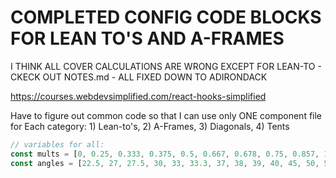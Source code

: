 # COMPLETED CONFIG CODE BLOCKS FOR LEAN TO'S AND A-FRAMES

I THINK ALL COVER CALCULATIONS ARE WRONG EXCEPT FOR LEAN-TO - CKECK OUT NOTES.md - ALL FIXED DOWN TO ADIRONDACK

https://courses.webdevsimplified.com/react-hooks-simplified

Have to figure out common code so that I can use only ONE component file for Each category: 1) Lean-to's, 2) A-Frames, 3) Diagonals, 4) Tents

```js
// variables for all:
const mults = [0, 0.25, 0.333, 0.375, 0.5, 0.667, 0.678, 0.75, 0.857, 1];
const angles = [22.5, 27, 27.5, 30, 33, 33.3, 37, 38, 39, 40, 45, 50, 53, 55, 56, 58, 60, 67.5, 75];
```
